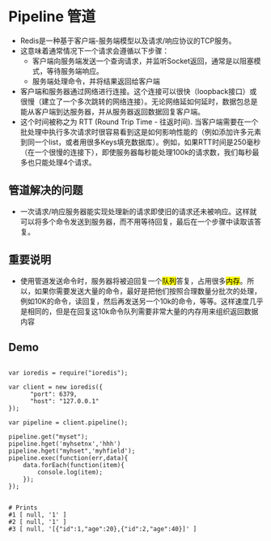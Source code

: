 # Pipeline 管道

- Redis是一种基于客户端-服务端模型以及请求/响应协议的TCP服务。
- 这意味着通常情况下一个请求会遵循以下步骤：
    - 客户端向服务端发送一个查询请求，并监听Socket返回，通常是以阻塞模式，等待服务端响应。
    - 服务端处理命令，并将结果返回给客户端
- 客户端和服务器通过网络进行连接。这个连接可以很快（loopback接口）或很慢（建立了一个多次跳转的网络连接）。无论网络延如何延时，数据包总是能从客户端到达服务器，并从服务器返回数据回复客户端。
- 这个时间被称之为 RTT (Round Trip Time - 往返时间). 当客户端需要在一个批处理中执行多次请求时很容易看到这是如何影响性能的（例如添加许多元素到同一个list，或者用很多Keys填充数据库）。例如，如果RTT时间是250毫秒（在一个很慢的连接下），即使服务器每秒能处理100k的请求数，我们每秒最多也只能处理4个请求。

## 管道解决的问题
- 一次请求/响应服务器能实现处理新的请求即使旧的请求还未被响应。这样就可以将多个命令发送到服务器，而不用等待回复，最后在一个步骤中读取该答复。

## 重要说明
- 使用管道发送命令时，服务器将被迫回复一个<mark>队列</mark>答复，占用很多<mark>内存</mark>。所以，如果你需要发送大量的命令，最好是把他们按照合理数量分批次的处理，例如10K的命令，读回复，然后再发送另一个10k的命令，等等。这样速度几乎是相同的，但是在回复这10k命令队列需要非常大量的内存用来组织返回数据内容

## Demo

```

var ioredis = require("ioredis");

var client = new ioredis({
      "port": 6379,
      "host": "127.0.0.1"
});

var pipeline = client.pipeline();

pipeline.get("myset");
pipeline.hget('myhsetnx','hhh')
pipeline.hget("myhset",'myhfield');
pipeline.exec(function(err,data){
    data.forEach(function(item){
        console.log(item);
    });
});


# Prints
#1 [ null, '1' ]
#2 [ null, '1' ]
#3 [ null, '[{"id":1,"age":20},{"id":2,"age":40}]' ]

```